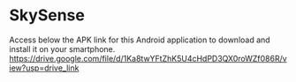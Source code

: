 # SkySense
 
Access below the APK link for this Android application to download and install it on your smartphone.
https://drive.google.com/file/d/1Ka8twYFtZhK5U4cHdPD3QX0roWZf086R/view?usp=drive_link
